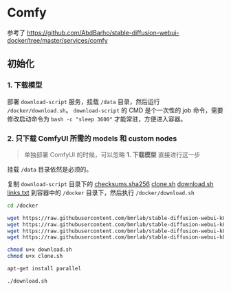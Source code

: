 # Comfy

参考了 https://github.com/AbdBarho/stable-diffusion-webui-docker/tree/master/services/comfy


## 初始化

### 1. 下载模型

部署 `download-script` 服务，挂载 `/data` 目录，然后运行 `/docker/download.sh`。
`download-script` 的 CMD 是个一次性的 job 命令，需要修改启动命令为 `bash -c "sleep 3600"` 才能常驻，方便进入容器。

### 2. 只下载 ComfyUI 所需的 models 和 custom nodes

> 单独部署 ComfyUI 的时候，可以忽略 **1. 下载模型** 直接进行这一步

挂载 `/data` 目录依然是必须的。

复制 `download-script` 目录下的 [checksums.sha256](download-script/checksums.sha256) [clone.sh](download-script/clone.sh) [download.sh](download-script/download.sh) [links.txt](download-script/links.txt) 到容器中的 `/docker` 目录下，然后执行 `/docker/download.sh`

```bash
cd /docker

wget https://raw.githubusercontent.com/bmrlab/stable-diffusion-webui-k8s/main/services/comfy/download-script/checksums.sha256
wget https://raw.githubusercontent.com/bmrlab/stable-diffusion-webui-k8s/main/services/comfy/download-script/clone.sh
wget https://raw.githubusercontent.com/bmrlab/stable-diffusion-webui-k8s/main/services/comfy/download-script/download.sh
wget https://raw.githubusercontent.com/bmrlab/stable-diffusion-webui-k8s/main/services/comfy/download-script/links.txt

chmod u+x download.sh
chmod u+x clone.sh

apt-get install parallel

./download.sh
```
